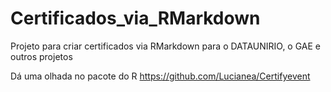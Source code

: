 # Certificados_via_RMarkdown

Projeto para criar certificados via RMarkdown para o DATAUNIRIO, o GAE e outros projetos

Dá uma olhada no pacote do R https://github.com/Lucianea/Certifyevent

